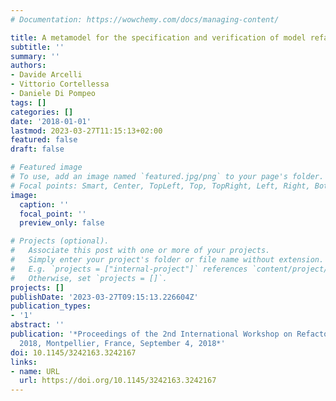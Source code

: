 ```yaml
---
# Documentation: https://wowchemy.com/docs/managing-content/

title: A metamodel for the specification and verification of model refactoring actions
subtitle: ''
summary: ''
authors:
- Davide Arcelli
- Vittorio Cortellessa
- Daniele Di Pompeo
tags: []
categories: []
date: '2018-01-01'
lastmod: 2023-03-27T11:15:13+02:00
featured: false
draft: false

# Featured image
# To use, add an image named `featured.jpg/png` to your page's folder.
# Focal points: Smart, Center, TopLeft, Top, TopRight, Left, Right, BottomLeft, Bottom, BottomRight.
image:
  caption: ''
  focal_point: ''
  preview_only: false

# Projects (optional).
#   Associate this post with one or more of your projects.
#   Simply enter your project's folder or file name without extension.
#   E.g. `projects = ["internal-project"]` references `content/project/deep-learning/index.md`.
#   Otherwise, set `projects = []`.
projects: []
publishDate: '2023-03-27T09:15:13.226604Z'
publication_types:
- '1'
abstract: ''
publication: '*Proceedings of the 2nd International Workshop on Refactoring, IWoR@ASE
  2018, Montpellier, France, September 4, 2018*'
doi: 10.1145/3242163.3242167
links:
- name: URL
  url: https://doi.org/10.1145/3242163.3242167
---
```

